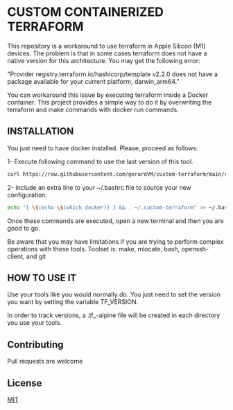# CUSTOM CONTAINERIZED TERRAFORM

This repository is a workaround to use terraform in Apple Silicon (M1) devices. The problem is that in some cases terraform does not have a native version for this architecture. You may get the following error:

"Provider registry.terraform.io/hashicorp/template v2.2.0 does not have a package available for your current platform, darwin_arm64."

You can workaround this issue by executing terraform inside a Docker container. This project provides a simple way to do it by overwriting the terraform and make commands with docker run commands.

## INSTALLATION

You just need to have docker installed. Please, proceed as follows:

1- Execute following command to use the last version of this tool.

```bash
curl https://raw.githubusercontent.com/gerardVM/custom-terraform/main/custom-terraform.sh > ~/.custom-terraform
```

2- Include an extra line to your ~/.bashrc file to source your new configuration.
```bash
echo "[ \$(echo \$(which docker)) ] && . ~/.custom-terraform" >> ~/.bashrc
```

Once these commands are executed, open a new terminal and then you are good to go.

Be aware that you may have limitations if you are trying to perform complex operations with these tools. Toolset is: make, mlocate, bash, openssh-client, and git

## HOW TO USE IT

Use your tools like you would normally do. You just need to set the version you want by setting the variable TF_VERSION.

In order to track versions, a .tf_<version>-alpine file will be created in each directory you use your tools.

## Contributing

Pull requests are welcome

## License

[MIT](LICENSE)
